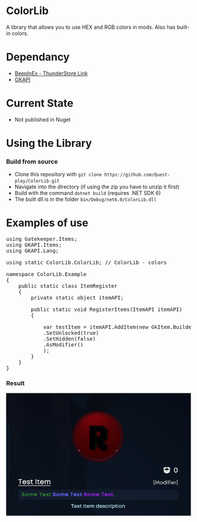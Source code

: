 # ColorLib

A library that allows you to use HEX and RGB colors in mods. Also has built-in colors.

# Dependancy

- [BeepInEx - ThunderStore Link](https://thunderstore.io/c/gatekeeper/p/BepInEx/BepInExPack_IL2CPP/)
- [GKAPI](https://thunderstore.io/c/gatekeeper/p/GatekeeperModding/GKAPI/)

# Current State

- Not published in Nuget

# Using the Library

### Build from source
- Clone this repository with ``git clone https://github.com/Quest-play/ColorLib.git`` 
- Navigate into the directory (if using the zip you have to unzip it first)
- Build with the command ``dotnet build`` (requires .NET SDK 6)
- The built dll is in the folder ``bin/Debug/net6.0/ColorLib.dll``


# Examples of use

<pre>
using Gatekeeper.Items;
using GKAPI.Items;
using GKAPI.Lang;

using static ColorLib.ColorLib; // ColorLib - colors

namespace ColorLib.Example
{
    public static class ItemRegister
    {
        private static object itemAPI;

        public static void RegisterItems(ItemAPI itemAPI)
        {

            var testItem = itemAPI.AddItem(new GkItem.Builder("Test Item", "Test item description", $"{ColorHelper.WrapInColor("Some Text", DarkGreen)} {ColorHelper.WrapInColor("Some Text", Blue)} {ColorHelper.WrapInColor("Some Text", Purple) }.") // {ColorHelper.WrapInColor("Any Text", COLOR FROM COLORLIB)}
            .SetUnlocked(true)
            .SetHidden(false)
            .AsModifier()
            );
        }
    }
}
</pre>

### Result

![result](https://github.com/Quest-play/ColorLib/blob/main/docs/example.png)
